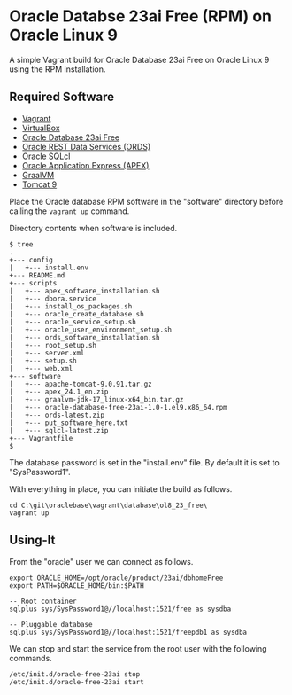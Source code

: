 # Oracle Databse 23ai Free (RPM) on Oracle Linux 9

A simple Vagrant build for Oracle Database 23ai Free on Oracle Linux 9 using the RPM installation.

## Required Software

* [Vagrant](https://www.vagrantup.com/downloads.html)
* [VirtualBox](https://www.virtualbox.org/wiki/Downloads)
* [Oracle Database 23ai Free](https://www.oracle.com/database/technologies/free-downloads.html)
* [Oracle REST Data Services (ORDS)](https://www.oracle.com/technetwork/developer-tools/rest-data-services/downloads/)
* [Oracle SQLcl](https://www.oracle.com/tools/downloads/sqlcl-downloads.html)
* [Oracle Application Express (APEX)](https://www.oracle.com/tools/downloads/apex-downloads.html)
* [GraalVM](https://www.graalvm.org/downloads/)
* [Tomcat 9](https://tomcat.apache.org/download-90.cgi)

Place the Oracle database RPM software in the "software" directory before calling the `vagrant up` command.

Directory contents when software is included.

```
$ tree
.
+--- config
|   +--- install.env
+--- README.md
+--- scripts
|   +--- apex_software_installation.sh
|   +--- dbora.service
|   +--- install_os_packages.sh
|   +--- oracle_create_database.sh
|   +--- oracle_service_setup.sh
|   +--- oracle_user_environment_setup.sh
|   +--- ords_software_installation.sh
|   +--- root_setup.sh
|   +--- server.xml
|   +--- setup.sh
|   +--- web.xml
+--- software
|   +--- apache-tomcat-9.0.91.tar.gz
|   +--- apex_24.1_en.zip
|   +--- graalvm-jdk-17_linux-x64_bin.tar.gz
|   +--- oracle-database-free-23ai-1.0-1.el9.x86_64.rpm
|   +--- ords-latest.zip
|   +--- put_software_here.txt
|   +--- sqlcl-latest.zip
+--- Vagrantfile
$
```

The database password is set in the "install.env" file. By default it is set to "SysPassword1".

With everything in place, you can initiate the build as follows.

```
cd C:\git\oraclebase\vagrant\database\ol8_23_free\
vagrant up
```


## Using-It

From the "oracle" user we can connect as follows.

```
export ORACLE_HOME=/opt/oracle/product/23ai/dbhomeFree
export PATH=$ORACLE_HOME/bin:$PATH

-- Root container
sqlplus sys/SysPassword1@//localhost:1521/free as sysdba

-- Pluggable database
sqlplus sys/SysPassword1@//localhost:1521/freepdb1 as sysdba
```

We can stop and start the service from the root user with the following commands.

```
/etc/init.d/oracle-free-23ai stop
/etc/init.d/oracle-free-23ai start
```